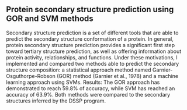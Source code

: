 ## **Protein secondary structure prediction using GOR and SVM methods**
Secondary structure prediction is a set of different tools that are able to predict the secondary structure conformation of a protein. In general, protein secondary structure prediction provides a significant first step toward tertiary structure prediction, as well as offering information about protein activity, relationships, and functions. Under these motivations, I implemented and compared two methods able to predict the secondary structure composition: a statistical approach
method named Garnier-Osguthorpe-Robson (GOR) method (Garnier et al., 1978) and a machine learning approach using SVMs.
Results: The GOR approach has demonstrated to reach 59.8% of accuracy, while SVM has reached an accuracy of 63.9%. Both methods were compared to the secondary structures inferred by the DSSP program.
